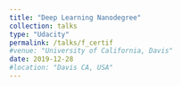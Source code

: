 ```yaml
---
title: "Deep Learning Nanodegree"
collection: talks
type: "Udacity"
permalink: /talks/f_certif
#venue: "University of California, Davis"
date: 2019-12-28
#location: "Davis CA, USA"
---
```


